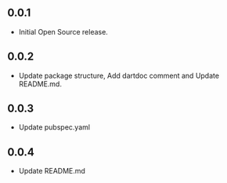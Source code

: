## 0.0.1

* Initial Open Source release.

## 0.0.2

* Update package structure, Add dartdoc comment and Update README.md.

## 0.0.3

* Update pubspec.yaml

## 0.0.4

* Update README.md
